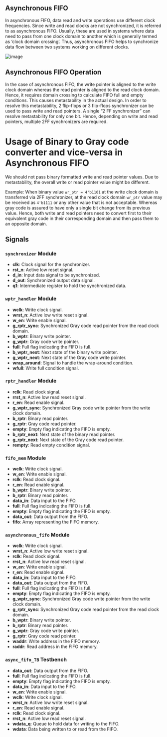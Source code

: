 <!DOCTYPE html>
<html>


<head>
</head>
<body>
    <h2>Asynchronous FIFO</h2>
    <p>
        In asynchronous FIFO, data read and write operations use different clock frequencies.
        Since write and read clocks are not synchronized, it is referred to as asynchronous FIFO.
        Usually, these are used in systems where data need to pass from one clock domain to
        another which is generally termed as ‘clock domain crossing’. Thus, asynchronous FIFO
        helps to synchronize data flow between two systems working on different clocks.

</body>
</html>

![image](https://github.com/user-attachments/assets/fb75c745-d019-4c74-9387-c83e4dce0cf2)


<!DOCTYPE html>
<html>

<body>
    <h2>Asynchronous FIFO Operation</h2>
    <p>
        In the case of asynchronous FIFO, the write pointer is aligned to the write clock domain 
        whereas the read pointer is aligned to the read clock domain. Hence, it requires domain crossing 
        to calculate FIFO full and empty conditions. This causes metastability in the actual design. 
        In order to resolve this metastability, 2 flip-flops or 3 flip-flops synchronizer can be used to pass 
        write and read pointers. A single “2 FF synchronizer” can resolve metastability for only one bit. 
        Hence, depending on write and read pointers, multiple 2FF synchronizers are required.
    </p>
</body>
</html>

<!DOCTYPE html>
<html lang="en">
<body>
    <h1>Usage of Binary to Gray code converter and vice-versa in Asynchronous FIFO</h1>
    We should not pass binary formatted write and read pointer values. Due to metastability, the overall write or read pointer value might be different.<br>
    <p>Example: When binary value <code>wr_ptr = 4'b1101</code> at the write clock domain is transferred via 2FF synchronizer, at the read clock domain <code>wr_ptr</code> value may be received as <code>4'b1111</code> or any other value that is not acceptable. Whereas gray code is assured to have only a single bit change from its previous value. Hence, both write and read pointers need to convert 
first to their equivalent gray code in their corresponding domain and then pass them to 
an opposite domain.</p>
</body>
</html>



## Signals

### `synchronizer` Module

<ul>
    <li><strong>clk</strong>: Clock signal for the synchronizer.</li>
    <li><strong>rst_n</strong>: Active low reset signal.</li>
    <li><strong>d_in</strong>: Input data signal to be synchronized.</li>
    <li><strong>d_out</strong>: Synchronized output data signal.</li>
    <li><strong>q1</strong>: Intermediate register to hold the synchronized data.</li>
</ul>


### `wptr_handler` Module

<ul>
    <li><strong>wclk</strong>: Write clock signal.</li>
    <li><strong>wrst_n</strong>: Active low write reset signal.</li>
    <li><strong>w_en</strong>: Write enable signal.</li>
    <li><strong>g_rptr_sync</strong>: Synchronized Gray code read pointer from the read clock domain.</li>
    <li><strong>b_wptr</strong>: Binary write pointer.</li>
    <li><strong>g_wptr</strong>: Gray code write pointer.</li>
    <li><strong>full</strong>: Full flag indicating the FIFO is full.</li>
    <li><strong>b_wptr_next</strong>: Next state of the binary write pointer.</li>
    <li><strong>g_wptr_next</strong>: Next state of the Gray code write pointer.</li>
    <li><strong>wrap_around</strong>: Signal to handle the wrap-around condition.</li>
    <li><strong>wfull</strong>: Write full condition signal.</li>
</ul>

### `rptr_handler` Module

<ul>
    <li><strong>rclk</strong>: Read clock signal.</li>
    <li><strong>rrst_n</strong>: Active low read reset signal.</li>
    <li><strong>r_en</strong>: Read enable signal.</li>
    <li><strong>g_wptr_sync</strong>: Synchronized Gray code write pointer from the write clock domain.</li>
    <li><strong>b_rptr</strong>: Binary read pointer.</li>
    <li><strong>g_rptr</strong>: Gray code read pointer.</li>
    <li><strong>empty</strong>: Empty flag indicating the FIFO is empty.</li>
    <li><strong>b_rptr_next</strong>: Next state of the binary read pointer.</li>
    <li><strong>g_rptr_next</strong>: Next state of the Gray code read pointer.</li>
    <li><strong>rempty</strong>: Read empty condition signal.</li>
</ul>

### `fifo_mem` Module

<ul>
    <li><strong>wclk</strong>: Write clock signal.</li>
    <li><strong>w_en</strong>: Write enable signal.</li>
    <li><strong>rclk</strong>: Read clock signal.</li>
    <li><strong>r_en</strong>: Read enable signal.</li>
    <li><strong>b_wptr</strong>: Binary write pointer.</li>
    <li><strong>b_rptr</strong>: Binary read pointer.</li>
    <li><strong>data_in</strong>: Data input to the FIFO.</li>
    <li><strong>full</strong>: Full flag indicating the FIFO is full.</li>
    <li><strong>empty</strong>: Empty flag indicating the FIFO is empty.</li>
    <li><strong>data_out</strong>: Data output from the FIFO.</li>
    <li><strong>fifo</strong>: Array representing the FIFO memory.</li>
</ul>

### `asynchronous_fifo` Module

<ul>
    <li><strong>wclk</strong>: Write clock signal.</li>
    <li><strong>wrst_n</strong>: Active low write reset signal.</li>
    <li><strong>rclk</strong>: Read clock signal.</li>
    <li><strong>rrst_n</strong>: Active low read reset signal.</li>
    <li><strong>w_en</strong>: Write enable signal.</li>
    <li><strong>r_en</strong>: Read enable signal.</li>
    <li><strong>data_in</strong>: Data input to the FIFO.</li>
    <li><strong>data_out</strong>: Data output from the FIFO.</li>
    <li><strong>full</strong>: Full flag indicating the FIFO is full.</li>
    <li><strong>empty</strong>: Empty flag indicating the FIFO is empty.</li>
    <li><strong>g_wptr_sync</strong>: Synchronized Gray code write pointer from the write clock domain.</li>
    <li><strong>g_rptr_sync</strong>: Synchronized Gray code read pointer from the read clock domain.</li>
    <li><strong>b_wptr</strong>: Binary write pointer.</li>
    <li><strong>b_rptr</strong>: Binary read pointer.</li>
    <li><strong>g_wptr</strong>: Gray code write pointer.</li>
    <li><strong>g_rptr</strong>: Gray code read pointer.</li>
    <li><strong>waddr</strong>: Write address in the FIFO memory.</li>
    <li><strong>raddr</strong>: Read address in the FIFO memory.</li>
</ul>

### `async_fifo_TB` Testbench

<ul>
    <li><strong>data_out</strong>: Data output from the FIFO.</li>
    <li><strong>full</strong>: Full flag indicating the FIFO is full.</li>
    <li><strong>empty</strong>: Empty flag indicating the FIFO is empty.</li>
    <li><strong>data_in</strong>: Data input to the FIFO.</li>
    <li><strong>w_en</strong>: Write enable signal.</li>
    <li><strong>wclk</strong>: Write clock signal.</li>
    <li><strong>wrst_n</strong>: Active low write reset signal.</li>
    <li><strong>r_en</strong>: Read enable signal.</li>
    <li><strong>rclk</strong>: Read clock signal.</li>
    <li><strong>rrst_n</strong>: Active low read reset signal.</li>
    <li><strong>wdata_q</strong>: Queue to hold data for writing to the FIFO.</li>
    <li><strong>wdata</strong>: Data being written to or read from the FIFO.</li>
</ul>
